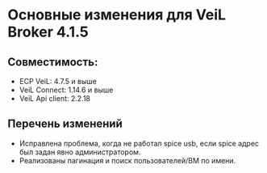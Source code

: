 # Основные изменения для VeiL Broker 4.1.5

## Совместимость:

- ECP VeiL: 4.7.5 и выше
- VeiL Connect: 1.14.6 и выше
- VeiL Api client: 2.2.18

## Перечень изменений

- Исправлена проблема, когда не работал spice usb, если spice адрес был задан явно администратором.
- Реализованы пагинация и поиск пользователей/ВМ по имени.
